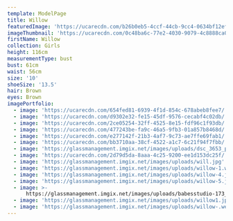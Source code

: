 ```yaml
---
template: ModelPage
title: Willow
featuredImage: 'https://ucarecdn.com/b26b0eb5-4ccf-44cb-9cc4-0634bf12efad/'
imageThumbnail: 'https://ucarecdn.com/0c48ba6c-77e2-4030-9079-4c8888ca0e12/'
firstName: Willow
collection: Girls
height: 116cm
measurementType: bust
bust: 61cm
waist: 56cm
size: '10'
shoeSize: '13.5'
hair: Brown
eyes: Brown
imagePortfolio:
  - image: 'https://ucarecdn.com/654fed81-6939-4f1d-854c-678abeb8fee7/'
  - image: 'https://ucarecdn.com/d9302e32-fe15-45df-9576-cecabf4c02db/'
  - image: 'https://ucarecdn.com/2ce05254-32ff-4525-8e15-fdf96c1f93db/'
  - image: 'https://ucarecdn.com/477243be-fa9c-46a5-9fb3-01a857b8468d/'
  - image: 'https://ucarecdn.com/e277142f-21b3-4af7-9c73-ae7ffe69fab1/'
  - image: 'https://ucarecdn.com/bb3710aa-38cf-4522-a1c7-6c21f94f7fbb/'
  - image: 'https://glassmanagement.imgix.net/images/uploads/dsc_3653_preview.jpg'
  - image: 'https://ucarecdn.com/2d79d5da-8aaa-4c25-9200-ee1d153dc25f/'
  - image: 'https://glassmanagement.imgix.net/images/uploads/will.jpg'
  - image: 'https://glassmanagement.imgix.net/images/uploads/willow-1.webp'
  - image: 'https://glassmanagement.imgix.net/images/uploads/willow-4.jpg'
  - image: 'https://glassmanagement.imgix.net/images/uploads/willow-5.jpg'
  - image: >-
      https://glassmanagement.imgix.net/images/uploads/babesstudio-173_preview.jpg
  - image: 'https://glassmanagement.imgix.net/images/uploads/willow1.jpg'
  - image: 'https://glassmanagement.imgix.net/images/uploads/willow-.webp'
---
```


